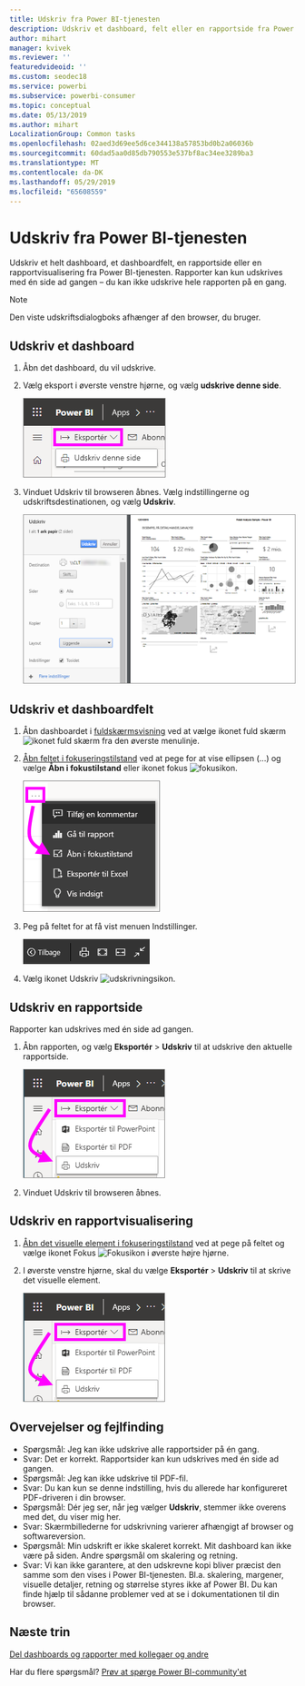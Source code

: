 ```yaml
---
title: Udskriv fra Power BI-tjenesten
description: Udskriv et dashboard, felt eller en rapportside fra Power BI-tjenesten.
author: mihart
manager: kvivek
ms.reviewer: ''
featuredvideoid: ''
ms.custom: seodec18
ms.service: powerbi
ms.subservice: powerbi-consumer
ms.topic: conceptual
ms.date: 05/13/2019
ms.author: mihart
LocalizationGroup: Common tasks
ms.openlocfilehash: 02aed3d69ee5d6ce344138a57853bd0b2a06036b
ms.sourcegitcommit: 60dad5aa0d85db790553e537bf8ac34ee3289ba3
ms.translationtype: MT
ms.contentlocale: da-DK
ms.lasthandoff: 05/29/2019
ms.locfileid: "65608559"
---
```

# <a name="printing-from-the-power-bi-service"></a>Udskriv fra Power BI-tjenesten
Udskriv et helt dashboard, et dashboardfelt, en rapportside eller en rapportvisualisering fra Power BI-tjenesten. Rapporter kan kun udskrives med én side ad gangen – du kan ikke udskrive hele rapporten på en gang.

   > [!NOTE]
   > Den viste udskriftsdialogboks afhænger af den browser, du bruger.
   > 
## <a name="print-a-dashboard"></a>Udskriv et dashboard
1. Åbn det dashboard, du vil udskrive.
2. Vælg eksport i øverste venstre hjørne, og vælg **udskrive denne side**.
   
    ![Udskrivningsindstilling for dashboard](./media/end-user-print/power-bi-dashboard-print.png)
3. Vinduet Udskriv til browseren åbnes. Vælg indstillingerne og udskriftsdestinationen, og vælg **Udskriv**.
   

   
    ![dialogboksen udskriv](./media/end-user-print/pbi_print_dash_new2.png)

## <a name="print-a-dashboard-tile"></a>Udskriv et dashboardfelt
1. Åbn dashboardet i [fuldskærmsvisning](end-user-focus.md) ved at vælge ikonet fuld skærm ![ikonet fuld skærm](./media/end-user-print/power-bi-full-screen-icon.png) fra den øverste menulinje.
3. [Åbn feltet i fokuseringstilstand](end-user-focus.md) ved at pege for at vise ellipsen (...) og vælge **Åbn i fokustilstand** eller ikonet fokus ![fokusikon](./media/end-user-print/power-bi-focus-icon.png).
   
    ![ellipsemenu](./media/end-user-print/power-bi-menu-options.png)
4. Peg på feltet for at få vist menuen Indstillinger.
   
    ![menu med indstillinger for fuld skærm](./media/end-user-print/menu-options-new.png)
4. Vælg ikonet Udskriv ![udskrivningsikon](./media/end-user-print/print-icon.png).     
   

## <a name="print-a-report-page"></a>Udskriv en rapportside
Rapporter kan udskrives med én side ad gangen.

1. Åbn rapporten, og vælg **Eksportér** > **Udskriv** til at udskrive den aktuelle rapportside.
   
    ![Power BI-filmenu](./media/end-user-print/power-bi-report-print.png)
3. Vinduet Udskriv til browseren åbnes.
   


## <a name="print-a-report-visual"></a>Udskriv en rapportvisualisering
1. [Åbn det visuelle element i fokuseringstilstand](end-user-focus.md) ved at pege på feltet og vælge ikonet Fokus ![Fokusikon](./media/end-user-print/power-bi-focus-icon.png) i øverste højre hjørne.

2. I øverste venstre hjørne, skal du vælge **Eksportér** > **Udskriv** til at skrive det visuelle element.

    ![Power BI-filmenu](./media/end-user-print/power-bi-report-print.png)



## <a name="considerations-and-troubleshooting"></a>Overvejelser og fejlfinding

* Spørgsmål: Jeg kan ikke udskrive alle rapportsider på én gang.    
* Svar: Det er korrekt. Rapportsider kan kun udskrives med én side ad gangen.
* Spørgsmål: Jeg kan ikke udskrive til PDF-fil.    
* Svar: Du kan kun se denne indstilling, hvis du allerede har konfigureret PDF-driveren i din browser.    
* Spørgsmål: Dér jeg ser, når jeg vælger **Udskriv**, stemmer ikke overens med det, du viser mig her.    
* Svar: Skærmbillederne for udskrivning varierer afhængigt af browser og softwareversion.
* Spørgsmål: Min udskrift er ikke skaleret korrekt.  Mit dashboard kan ikke være på siden. Andre spørgsmål om skalering og retning.    
* Svar: Vi kan ikke garantere, at den udskrevne kopi bliver præcist den samme som den vises i Power BI-tjenesten. Bl.a. skalering, margener, visuelle detaljer, retning og størrelse styres ikke af Power BI. Du kan finde hjælp til sådanne problemer ved at se i dokumentationen til din browser.      

## <a name="next-steps"></a>Næste trin
[Del dashboards og rapporter med kollegaer og andre](../service-share-dashboards.md)

Har du flere spørgsmål? [Prøv at spørge Power BI-community'et](http://community.powerbi.com/)

